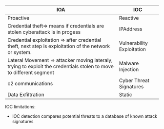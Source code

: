 


| IOA                                                                                                                 | IOC                        |
| ------------------------------------------------------------------------------------------------------------------- | -------------------------- |
| Proactive                                                                                                           | Reactive                   |
| Credential theft=> means if credentials are stolen cyberattack is in progess                                        | IPAddress                  |
| Credential exploitation => after credential theft, next step is exploitation of the network or system.              | Vulnerability Exploitation |
| Lateral Movement => attacker moving lateraly, trying to exploit the credentials stolen to move to different segment | Malware Injection          |
| c2 communications                                                                                                   | Cyber Threat Signatures    |
| Data Exfiltration                                                                                                   | Static                     |

IOC limitations:
- IOC detection compares potential threats to a database of known attack signatures